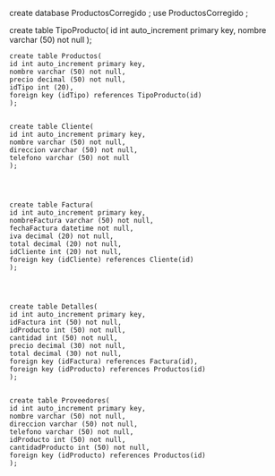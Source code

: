 create database ProductosCorregido ;
	use ProductosCorregido
    ;
	
    
    
create table TipoProducto(
	id int auto_increment primary key,
	nombre varchar (50) not null
	);



	create table Productos(
	id int auto_increment primary key,
	nombre varchar (50) not null,
	precio decimal (50) not null,
	idTipo int (20),
	foreign key (idTipo) references TipoProducto(id) 
	);
	

	create table Cliente(
	id int auto_increment primary key,
	nombre varchar (50) not null,
	direccion varchar (50) not null,
	telefono varchar (50) not null
	);
	
    
    

	create table Factura(
	id int auto_increment primary key,
	nombreFactura varchar (50) not null,
	fechaFactura datetime not null,
	iva decimal (20) not null,
	total decimal (20) not null,
	idCliente int (20) not null,
	foreign key (idCliente) references Cliente(id) 
	);
	



	create table Detalles(
	id int auto_increment primary key,
	idFactura int (50) not null,
	idProducto int (50) not null,
	cantidad int (50) not null,
	precio decimal (30) not null,
	total decimal (30) not null,
	foreign key (idFactura) references Factura(id),
	foreign key (idProducto) references Productos(id)
	);
	

	create table Proveedores(
	id int auto_increment primary key,
	nombre varchar (50) not null,
	direccion varchar (50) not null,
	telefono varchar (50) not null,
	idProducto int (50) not null,
	cantidadProducto int (50) not null,
	foreign key (idProducto) references Productos(id)
	);
	
